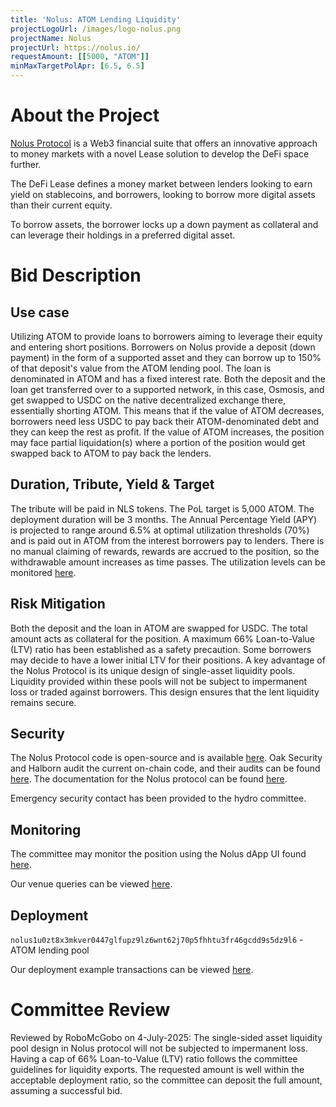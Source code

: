 ```yaml
---
title: 'Nolus: ATOM Lending Liquidity'
projectLogoUrl: /images/logo-nolus.png
projectName: Nolus
projectUrl: https://nolus.io/
requestAmount: [[5000, "ATOM"]]
minMaxTargetPolApr: [6.5, 6.5]
---
```


# About the Project

[Nolus Protocol](https://nolus.io/%20) is a Web3 financial suite that offers an innovative approach to money markets with a novel Lease solution to develop the DeFi space further.

The DeFi Lease defines a money market between lenders looking to earn yield on stablecoins, and borrowers, looking to borrow more digital assets than their current equity.

To borrow assets, the borrower locks up a down payment as collateral and can leverage their holdings in a preferred digital asset.

# Bid Description

## Use case

Utilizing ATOM to provide loans to borrowers aiming to leverage their equity and entering short positions. Borrowers on Nolus provide a deposit (down payment) in the form of a supported asset and they can borrow up to 150% of that deposit's value from the ATOM lending pool. The loan is denominated in ATOM and has a fixed interest rate. Both the deposit and the loan get transferred over to a supported network, in this case, Osmosis, and get swapped to USDC on the native decentralized exchange there, essentially shorting ATOM. This means that if the value of ATOM decreases, borrowers need less USDC to pay back their ATOM-denominated debt and they can keep the rest as profit. If the value of ATOM increases, the position may face partial liquidation(s) where a portion of the position would get swapped back to ATOM to pay back the lenders.

## Duration, Tribute, Yield & Target

The tribute will be paid in NLS tokens. The PoL target is 5,000 ATOM. The deployment duration will be 3 months. The Annual Percentage Yield (APY) is projected to range around 6.5% at optimal utilization thresholds (70%) and is paid out in ATOM from the interest borrowers pay to lenders. There is no manual claiming of rewards, rewards are accrued to the position, so the withdrawable amount increases as time passes. The utilization levels can be monitored [here](https://app.nolus.io/stats).

## Risk Mitigation

Both the deposit and the loan in ATOM are swapped for USDC. The total amount acts as collateral for the position. A maximum 66% Loan-to-Value (LTV) ratio has been established as a safety precaution. Some borrowers may decide to have a lower initial LTV for their positions. A key advantage of the Nolus Protocol is its unique design of single-asset liquidity pools. Liquidity provided within these pools will not be subject to impermanent loss or traded against borrowers. This design ensures that the lent liquidity remains secure.

## Security

The Nolus Protocol code is open-source and is available [here](https://github.com/nolus-protocol). Oak Security and Halborn audit the current on-chain code, and their audits can be found [here](https://hub.nolus.io/en/articles/9680739-security). The documentation for the Nolus protocol can be found [here](https://hub.nolus.io/en/collections/10034429-tech-documentation).

Emergency security contact has been provided to the hydro committee.

## Monitoring

The committee may monitor the position using the Nolus dApp UI found [here](https://app.nolus.io/earn).

Our venue queries can be viewed [here](https://hackmd.io/Vz5ts3lUSSaND7m2WwBcMQ).

## Deployment

`nolus1u0zt8x3mkver0447glfupz9lz6wnt62j70p5fhhtu3fr46gcdd9s5dz9l6` - ATOM lending pool

Our deployment example transactions can be viewed [here](https://hackmd.io/Vz5ts3lUSSaND7m2WwBcMQ).

# Committee Review

Reviewed by RoboMcGobo on 4-July-2025: The single-sided asset liquidity pool design in Nolus protocol will not be subjected to impermanent loss. Having a cap of 66% Loan-to-Value (LTV) ratio follows the committee guidelines for liquidity exports. The requested amount is well within the acceptable deployment ratio, so the committee can deposit the full amount, assuming a successful bid.
